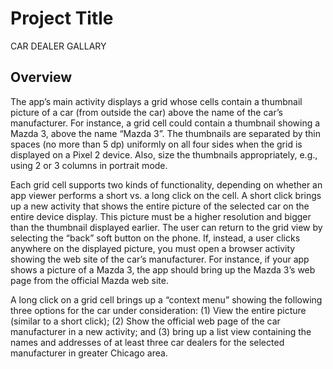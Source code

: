 # Project Title
CAR DEALER GALLARY

## Overview
The app’s main activity displays a
grid whose cells contain a thumbnail picture of a car (from outside the car) above the name of the car’s manufacturer.
For instance, a grid cell could contain a thumbnail showing a Mazda 3, above the name “Mazda
3”. The thumbnails are separated by thin
spaces (no more than 5 dp) uniformly on all four sides when the grid is displayed on a Pixel 2 device. Also,
size the thumbnails appropriately, e.g., using 2 or 3 columns in portrait mode. 

Each grid cell supports two kinds of functionality, depending on whether an app viewer performs a
short vs. a long click on the cell. A short click brings up a new activity that shows the entire picture of
the selected car on the entire device display. This picture must be a higher resolution and bigger than the
thumbnail displayed earlier. The user can return to the grid view by selecting the “back” soft button on
the phone. If, instead, a user clicks anywhere on the displayed picture, you must open a browser activity
showing the web site of the car’s manufacturer. For instance, if your app shows a picture of a Mazda 3, the
app should bring up the Mazda 3’s web page from the official Mazda web site.

A long click on a grid cell brings up a “context menu” showing the following three options for the car
under consideration: 
(1) View the entire picture (similar to a short click); 
(2) Show the official web page of the car manufacturer in a new activity; and 
(3) bring up a list view containing the names and addresses of at least three car dealers for the selected manufacturer in greater Chicago area.
